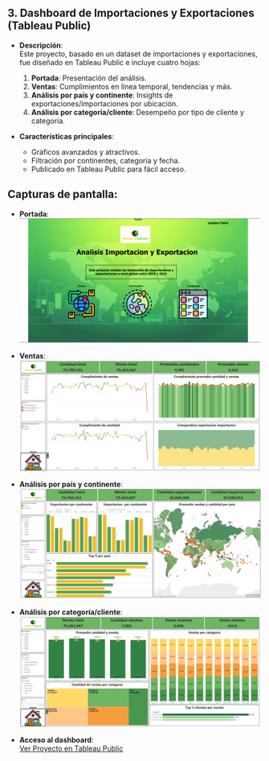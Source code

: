 ## **3. Dashboard de Importaciones y Exportaciones (Tableau Public)**

- **Descripción**:  
  Este proyecto, basado en un dataset de importaciones y exportaciones, fue diseñado en Tableau Public e incluye cuatro hojas:
  1. **Portada**: Presentación del análisis.
  2. **Ventas**: Cumplimientos en línea temporal, tendencias y más.
  3. **Análisis por país y continente**: Insights de exportaciones/importaciones por ubicación.
  4. **Análisis por categoría/cliente**: Desempeño por tipo de cliente y categoría.

- **Características principales**:  
  - Gráficos avanzados y atractivos.  
  - Filtración por continentes, categoria y fecha.  
  - Publicado en Tableau Public para fácil acceso.
    
## **Capturas de pantalla**:
- **Portada**:
  ![Portada del Dashboard](https://github.com/Lautaro-Falco/Portfolio-Data-Analytics/blob/main/Tableau_Project/Portada%20tableau.PNG)

- **Ventas**:
  ![Ventas del Dashboard](https://github.com/Lautaro-Falco/Portfolio-Data-Analytics/blob/main/Tableau_Project/Ventas.jpg)

- **Análisis por país y continente**:
  ![Análisis por país y continente](https://github.com/Lautaro-Falco/Portfolio-Data-Analytics/blob/main/Tableau_Project/Pais-Continente.jpg)

- **Análisis por categoría/cliente**:
  ![Análisis por categoría/cliente](https://github.com/Lautaro-Falco/Portfolio-Data-Analytics/blob/main/Tableau_Project/Categoria-Clientes.jpg)

- **Acceso al dashboard**:  
  [Ver Proyecto en Tableau Public](https://public.tableau.com/views/PFTableauLautaroFalco/Portada?:language=en-US&:sid=&:redirect=auth&:display_count=n&:origin=viz_share_link)

